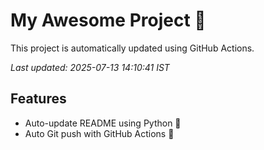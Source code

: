 # My Awesome Project 🚀

This project is automatically updated using GitHub Actions.

_Last updated: 2025-07-13 14:10:41 IST_

## Features
- Auto-update README using Python 🐍
- Auto Git push with GitHub Actions 🤖
